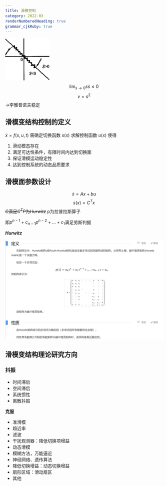 ```yaml
---
title: 滑模控制
category: 2022-03
renderNumberedHeading: true
grammar_cjkRuby: true
---
```



![滑模控制](./images/1646285742221.png)
$$\lim_{s\to0}s\dot{s}\leq0$$
$$v=s^2$$
$\to$李雅普诺夫稳定

## 滑模变结构控制的定义
$\dot{x}=f(x,u,t)$
需确定切换函数
$s(x)$
求解控制函数
$u(x)$
使得
1. 滑动模态存在
2. 满足可达性条件，有限时间内达到切换面
3. 保证滑模运动稳定性
4. 达到控制系统的动态品质要求

## 滑模面参数设计
$$\dot{x}=Ax+bu$$
$$s(x)=C^Tx$$
~~$C$满足$C^TP$为*Hurwitz*~~
p为拉普拉斯算子

即$p^{n-1}+c_{n-1}p^{n-2}+...+c_1$满足劳斯判据

***Hurwitz***

![enter description here =600x](./images/1646288411405.png)


## 滑模变结构理论研究方向
### 抖振
- 时间滞后
- 空间滞后
- 系统惯性
- 离散抖振

**克服**
- 准滑模
- 趋近率
- 滤波
- 干扰观测器：降低切换项增益
- 动态滑模
- 模糊方法，万能逼近
- 神经网络、遗传算法
- 降低切换增益：动态切换增益
- 扇形区域：滑动扇区
- 其他